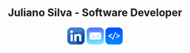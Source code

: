 <h2 align="center">Juliano Silva - Software Developer</h2> 

<p align="center">
  <a href="https://www.linkedin.com/in/julianoacs/"><img src="https://github.com/julianoacs/julianoacs/blob/main/imagens/linkedin.png" width="35px"></a>
  <a href="mailto:julianoacsilva@hotmail.com"><img src="https://github.com/julianoacs/julianoacs/blob/main/imagens/eMail.png" width="35px"></a>
  <a href="https://julianoacs.github.io/Portfolio/"><img src="https://github.com/julianoacs/julianoacs/blob/main/imagens/logoDev.png" width="35px"></a>  
</p>
